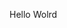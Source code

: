 Hello Wolrd







































































































































































































































































































































































































































































































































































































































































































































































































































































































































































































































































































































































































































































































































































































































































































































































































































































































































































































































































































































































































































































































































































































































































































































































































































































































































































































